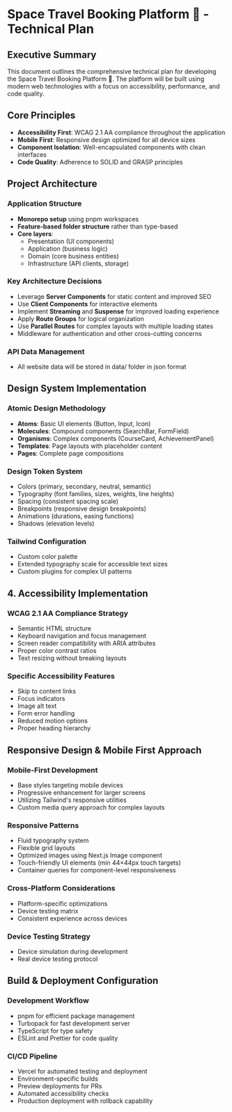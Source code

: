 # Space Travel Booking Platform 🚀 - Technical Plan

## Executive Summary

This document outlines the comprehensive technical plan for developing the Space Travel Booking Platform 🚀. The platform will be built using modern web technologies with a focus on accessibility, performance, and code quality.

## Core Principles

- **Accessibility First**: WCAG 2.1 AA compliance throughout the application
- **Mobile First**: Responsive design optimized for all device sizes
- **Component Isolation**: Well-encapsulated components with clean interfaces
- **Code Quality**: Adherence to SOLID and GRASP principles

## Project Architecture

### Application Structure

- **Monorepo setup** using pnpm workspaces
- **Feature-based folder structure** rather than type-based
- **Core layers**:
    - Presentation (UI components)
    - Application (business logic)
    - Domain (core business entities)
    - Infrastructure (API clients, storage)

### Key Architecture Decisions

- Leverage **Server Components** for static content and improved SEO
- Use **Client Components** for interactive elements
- Implement **Streaming** and **Suspense** for improved loading experience
- Apply **Route Groups** for logical organization
- Use **Parallel Routes** for complex layouts with multiple loading states
- Middleware for authentication and other cross-cutting concerns

### API Data Management

- All website data will be stored in data/ folder in json format

## Design System Implementation

### Atomic Design Methodology

- **Atoms**: Basic UI elements (Button, Input, Icon)
- **Molecules**: Compound components (SearchBar, FormField)
- **Organisms**: Complex components (CourseCard, AchievementPanel)
- **Templates**: Page layouts with placeholder content
- **Pages**: Complete page compositions

### Design Token System

- Colors (primary, secondary, neutral, semantic)
- Typography (font families, sizes, weights, line heights)
- Spacing (consistent spacing scale)
- Breakpoints (responsive design breakpoints)
- Animations (durations, easing functions)
- Shadows (elevation levels)

### Tailwind Configuration

- Custom color palette
- Extended typography scale for accessible text sizes
- Custom plugins for complex UI patterns

## 4. Accessibility Implementation

### WCAG 2.1 AA Compliance Strategy

- Semantic HTML structure
- Keyboard navigation and focus management
- Screen reader compatibility with ARIA attributes
- Proper color contrast ratios
- Text resizing without breaking layouts

### Specific Accessibility Features

- Skip to content links
- Focus indicators
- Image alt text
- Form error handling
- Reduced motion options
- Proper heading hierarchy

## Responsive Design & Mobile First Approach

### Mobile-First Development

- Base styles targeting mobile devices
- Progressive enhancement for larger screens
- Utilizing Tailwind's responsive utilities
- Custom media query approach for complex layouts

### Responsive Patterns

- Fluid typography system
- Flexible grid layouts
- Optimized images using Next.js Image component
- Touch-friendly UI elements (min 44×44px touch targets)
- Container queries for component-level responsiveness

### Cross-Platform Considerations

- Platform-specific optimizations
- Device testing matrix
- Consistent experience across devices

### Device Testing Strategy

- Device simulation during development
- Real device testing protocol

## Build & Deployment Configuration

### Development Workflow

- pnpm for efficient package management
- Turbopack for fast development server
- TypeScript for type safety
- ESLint and Prettier for code quality

### CI/CD Pipeline

- Vercel for automated testing and deployment
- Environment-specific builds
- Preview deployments for PRs
- Automated accessibility checks
- Production deployment with rollback capability
